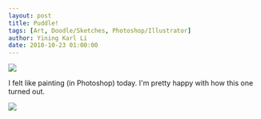 ```yaml
---
layout: post
title: Puddle!
tags: [Art, Doodle/Sketches, Photoshop/Illustrator]
author: Yining Karl Li
date: 2010-10-23 01:00:00
---
```


[![]({{site.url}}/content/images/2010/Oct/jump_final.png)]({{site.url}}/content/images/2010/Oct/jump_final.png)

I felt like painting (in Photoshop) today. I'm pretty happy with how this one turned out.

[![]({{site.url}}/content/images/2010/Oct/20.jpg)]({{site.url}}/content/images/2010/Oct/20.jpg)

